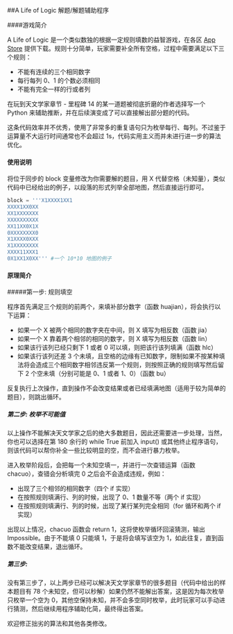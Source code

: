 ##A Life of Logic 解题/解题辅助程序

####游戏简介

A Life of Logic 是一个类似数独的根据一定规则填数的益智游戏，在各区 [App Store](https://apps.apple.com/cn/app/a-life-of-logic/id1329455663) 提供下载。规则十分简单，玩家需要补全所有空格，过程中需要满足以下三个规则：

* 不能有连续的三个相同数字
* 每行每列 0、1 的个数必须相同
* 不能有完全一样的行或者列

在玩到天文学家章节 - 里程碑 14 的某一道题被彻底折磨的作者选择写一个 Python 来辅助推断，并在后续演变成了可以直接解出部分题的代码。

这条代码效率并不优秀，使用了非常多的重复语句只为枚举每行、每列。不过鉴于运算量不大运行时间通常也不会超过 1s，代码实用主义而并未进行进一步的算法优化。

#### 使用说明

将位于同步的 block 变量修改为你需要解的题目，用 X 代替空格（未知量），类似代码中已经给出的例子，以段落的形式列举全部地图，然后直接运行即可。

```python
block = '''X1XXXX1XX1
XXXX1XX0XX
XX1XXXXXXX
XXXXXXXXXX
XX11XX0X1X
0XXXXXXXX0
X1XXXX0XXX
X1XXXXXXXX
XXXX11XXX1
0X1XX1X0XX''' #一个 10*10 地图的例子
```

#### 原理简介

#####第一步: 规则填空

程序首先满足三个规则的前两个，来填补部分数字（函数 huajian），将会执行以下运算：

* 如果一个 X 被两个相同的数字夹在中间，则 X 填写为相反数（函数 jia）
* 如果一个 X 靠着两个相邻的相同的数字，则 X 填写为相反数（函数 lin）
* 如果该行该列已经只剩下 1 或者 0 可以填，则把该行该列填满（函数 hlc）
* 如果该行该列还差 3 个未填，且空格的边缘有已知数字，限制如果不按某种填法将会造成三个相同数字相邻违反第一个规则，则按照正确的规则填写然后留下 2 个空未填（分别可能是 0、1 或者 1、0）（函数 bu）

反复执行上次操作，直到操作不会改变结果或者已经填满地图（适用于较为简单的题目），则跳出循环。

##### 第二步: 枚举不可能值

以上操作不能解决天文学家之后的绝大多数题目，因此还需要进一步处理，当然，你也可以选择在第 180 余行的 while True 前加入 input() 或其他终止程序语句，则该代码可以帮你补全一些比较明显的空，而不会进行暴力枚举。

进入枚举阶段后，会把每一个未知空填一，并进行一次查错运算（函数 chacuo），查错会分析填完 0 之后会不会造成违规，例如：

* 出现了三个相邻的相同数字（四个 if 实现）
* 在按照规则填满行、列的时候，出现了 0、1 数量不等（两个 if 实现）
* 在按照规则填满行、列的时候，出现了某行某列完全相同（for 循环和两个 if 实现）

出现以上情况，chacuo 函数会 return 1，这将使枚举循环回滚猜测，输出 Impossible。由于不能填 0 只能填 1，于是将会填写该空为 1，如此往复，直到函数不能改变结果，退出循环。

##### 第三步:

没有第三步了，以上两步已经可以解决天文学家章节的很多题目（代码中给出的样本题目有 78 个未知空，但可以秒解）如果仍然不能解出答案，这是因为每次枚举只枚举一个空为 0，其他空保持未知，并不会多空同时枚举，此时玩家可以手动进行猜测，然后继续用程序辅助化简，最终得出答案。



欢迎修正拙劣的算法和其他各类修改。